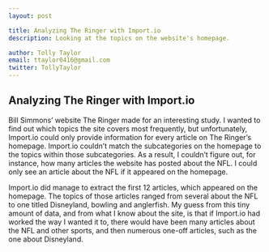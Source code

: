 ```yaml
---
layout: post

title: Analyzing The Ringer with Import.io
description: Looking at the topics on the website's homepage. 

author: Tolly Taylor
email: ttaylor0416@gmail.com
twitter: TollyTaylor
---
```


## Analyzing The Ringer with Import.io 
Bill Simmons’ website The Ringer made for an interesting study. I wanted to find out which topics the site covers most frequently, but unfortunately, Import.io could only provide information for every article on The Ringer’s homepage. Import.io couldn’t match the subcategories on the homepage to the topics within those subcategories. As a result, I couldn’t figure out, for instance, how many articles the website has posted about the NFL. I could only see an article about the NFL if it appeared on the homepage. 

Import.io did manage to extract the first 12 articles, which appeared on the homepage. The topics of those articles ranged from several about the NFL to one titled Disneyland, bowling and anglerfish. My guess from this tiny amount of data, and from what I know about the site, is that if Import.io had worked the way I wanted it to, there would have been many articles about the NFL and other sports, and then numerous one-off articles, such as the one about Disneyland. 

